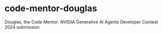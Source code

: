 # code-mentor-douglas
Douglas, the Code Mentor: NVIDIA Generative AI Agents Developer Contest 2024 submission
